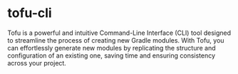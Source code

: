 # tofu-cli
Tofu is a powerful and intuitive Command-Line Interface (CLI) tool designed to streamline the process of creating new Gradle modules. With Tofu, you can effortlessly generate new modules by replicating the structure and configuration of an existing one, saving time and ensuring consistency across your project.
